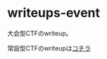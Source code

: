 # writeups-event
大会型CTFのwriteup。

常設型CTFのwriteupは[コチラ](https://github.com/8-4-9-0/writeups-permanent)
